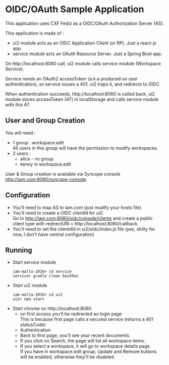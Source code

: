 # OIDC/OAuth Sample Application

This application uses CXF Fediz as a OIDC/OAuth Authorization Server (AS).

This application is made of :
 * ui2 module acts as an OIDC Application Client (or RP).
   Just a react-js app.
 * service module acts an OAuth Resource Server. 
   Just a Spring Boot app.
 
On http://localhost:8080 call, ui2 module calls service module (Workspace Service).

Service needs an OAuth2 accessToken (a.k.a produced on user authentication), so service
issues a 401, ui2 traps it, and redirects to OIDC.

When authentication succeeds, http://localhost:8080 is called back, ui2 module
stores accessToken (AT) in localStorage and calls service module with this AT. 

## User and Group Creation

You will need :
 * 1 group : workspace.edit  
   All users in this group will have the permission to modify workspaces.
 * 2 users :
   * alice - no group.
   * kenny in workspace.edit

User & Group creation is available via Syncope console <http://iam.com:9080/syncope-console>.

## Configuration

 * You'll need to map AS to iam.com (just modify your hosts file)
 * You'll need to create a OIDC clientId for ui2.  
   Go to <http://iam.com:9080/oidc/console/clients> and create a public client type
   with redirectURI = http://localhost:8080/callback
 * You'll need to set the clientdId in ui2/oidc/index.js file (yes, shitty for now, I don't have central configuration)

## Running

 * Start service module 
   ```
   iam-malta-2016> cd service
   service> gradle clean bootRun
   ```
 * Start ui2 module
   ```
   iam-malta-2016> cd ui2
   ui2> npm start
   ```
 * Start chrome on http://localhost:8080  
   * on first access you'll be redirected ao login page  
     This is because first page calls a secured service (returns a 401 statusCode)
   * Authentication
   * Back to first page, you'll see your recent documents.
   * If you click on Search, the page will list all workspace items.  
   * If you select a workspace, it will go to workspace details page.  
     If you have in workspace.edit group, Update and Remove buttons will be enabled, otherwise
     they'll be disabled.